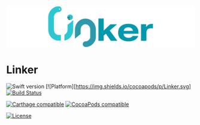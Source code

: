 ![logo](Linker/Configs/logo.png)
---
# Linker

![Swift version](https://img.shields.io/badge/swift-4.0-orange.svg)
[![Platform][https://img.shields.io/cocoapods/p/Linker.svg]
[![Build Status](https://travis-ci.org/MaksimKurpa/Linker.svg?branch=master)](https://travis-ci.org/MaksimKurpa/Linker)

[![Carthage compatible](https://img.shields.io/badge/Carthage-compatible-XXXXX.svg?style=flat)](https://github.com/Carthage/Carthage)
[![CocoaPods compatible](https://img.shields.io/cocoapods/v/Linker.svg)](https://cocoapods.org/pods/Linker)

[![License](https://img.shields.io/cocoapods/l/Linker.svg)](https://raw.githubusercontent.com/Linker/master/LICENSE)

